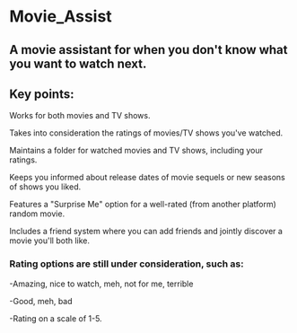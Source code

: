 # Movie_Assist
 
## A movie assistant for when you don't know what you want to watch next.  
    
## Key points:     
 
Works for both movies and TV shows. 
     
Takes into consideration the ratings of movies/TV shows you've watched.
 
Maintains a folder for watched movies and TV shows, including your ratings.

Keeps you informed about release dates of movie sequels or new seasons of shows you liked.

Features a "Surprise Me" option for a well-rated (from another platform) random movie. 

Includes a friend system where you can add friends and jointly discover a movie you'll both like. 

### Rating options are still under consideration, such as:

-Amazing, nice to watch, meh, not for me, terrible 

-Good, meh, bad

-Rating on a scale of 1-5.
